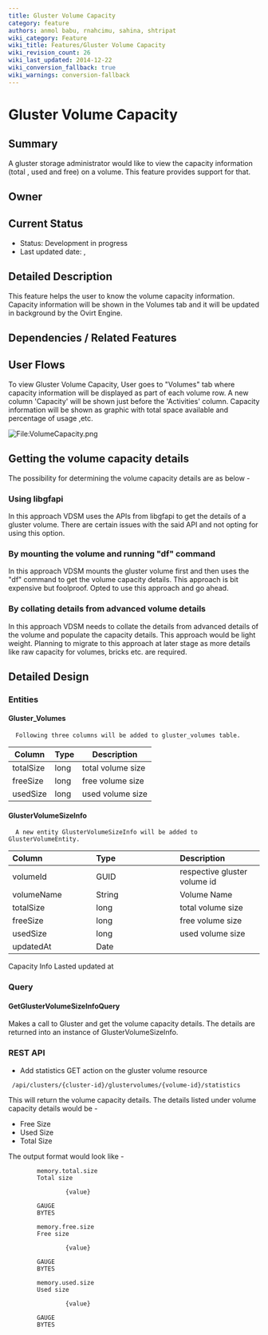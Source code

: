 ```yaml
---
title: Gluster Volume Capacity
category: feature
authors: anmol babu, rnahcimu, sahina, shtripat
wiki_category: Feature
wiki_title: Features/Gluster Volume Capacity
wiki_revision_count: 26
wiki_last_updated: 2014-12-22
wiki_conversion_fallback: true
wiki_warnings: conversion-fallback
---
```


# Gluster Volume Capacity

## Summary

A gluster storage administrator would like to view the capacity information (total , used and free) on a volume. This feature provides support for that.

## Owner

## Current Status

*   Status: Development in progress
*   Last updated date: ,

## Detailed Description

This feature helps the user to know the volume capacity information. Capacity information will be shown in the Volumes tab and it will be updated in background by the Ovirt Engine.

## Dependencies / Related Features

## User Flows

To view Gluster Volume Capacity, User goes to "Volumes" tab where capacity information will be displayed as part of each volume row. A new column 'Capacity' will be shown just before the 'Activities' column. Capacity information will be shown as graphic with total space available and percentage of usage ,etc.

![File:VolumeCapacity.png](VolumeCapacity.png "File:VolumeCapacity.png")

## Getting the volume capacity details

The possibility for determining the volume capacity details are as below -

### Using libgfapi

In this approach VDSM uses the APIs from libgfapi to get the details of a gluster volume. There are certain issues with the said API and not opting for using this option.

### By mounting the volume and running "df" command

In this approach VDSM mounts the gluster volume first and then uses the "df" command to get the volume capacity details. This approach is bit expensive but foolproof. Opted to use this approach and go ahead.

### By collating details from advanced volume details

In this approach VDSM needs to collate the details from advanced details of the volume and populate the capacity details. This approach would be light weight. Planning to migrate to this approach at later stage as more details like raw capacity for volumes, bricks etc. are required.

## Detailed Design

### Entities

#### Gluster_Volumes

      Following three columns will be added to gluster_volumes table.

| Column    | Type | Description       |
|-----------|------|-------------------|
| totalSize | long | total volume size |
| freeSize  | long | free volume size  |
| usedSize  | long | used volume size  |

#### GlusterVolumeSizeInfo

      A new entity GlusterVolumeSizeInfo will be added to GlusterVolumeEntity. 

<table>
<colgroup>
<col width="33%" />
<col width="33%" />
<col width="33%" />
</colgroup>
<thead>
<tr class="header">
<th align="left">Column</th>
<th align="left">Type</th>
<th align="left">Description</th>
</tr>
</thead>
<tbody>
<tr class="odd">
<td align="left">volumeId</td>
<td align="left">GUID</td>
<td align="left">respective gluster volume id</td>
</tr>
<tr class="even">
<td align="left">volumeName</td>
<td align="left">String</td>
<td align="left">Volume Name</td>
</tr>
<tr class="odd">
<td align="left">totalSize</td>
<td align="left">long</td>
<td align="left">total volume size</td>
</tr>
<tr class="even">
<td align="left">freeSize</td>
<td align="left">long</td>
<td align="left">free volume size</td>
</tr>
<tr class="odd">
<td align="left">usedSize</td>
<td align="left">long</td>
<td align="left">used volume size</td>
</tr>
<tr class="even">
<td align="left">updatedAt</td>
<td align="left">Date</td>
<td align="left"></td>
</tr>
</tbody>
</table>

Capacity Info Lasted updated at

### Query

#### GetGlusterVolumeSizeInfoQuery

Makes a call to Gluster and get the volume capacity details. The details are returned into an instance of GlusterVolumeSizeInfo.

### REST API

*   Add statistics GET action on the gluster volume resource

<!-- -->

     /api/clusters/{cluster-id}/glustervolumes/{volume-id}/statistics

This will return the volume capacity details. The details listed under volume capacity details would be -

*   Free Size
*   Used Size
*   Total Size

The output format would look like -

            memory.total.size
            Total size

                    {value}

            GAUGE
            BYTES

            memory.free.size
            Free size

                    {value}

            GAUGE
            BYTES

            memory.used.size
            Used size

                    {value}

            GAUGE
            BYTES
